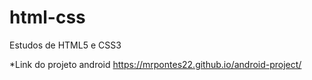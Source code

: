 # html-css
 Estudos de HTML5 e CSS3
 
*Link do projeto android
https://mrpontes22.github.io/android-project/
